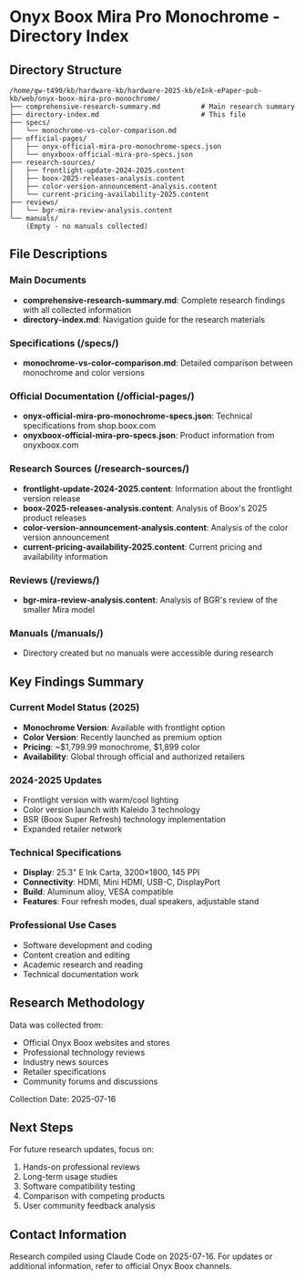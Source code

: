 # Onyx Boox Mira Pro Monochrome - Directory Index

## Directory Structure

```
/home/gw-t490/kb/hardware-kb/hardware-2025-kb/eInk-ePaper-pub-kb/web/onyx-boox-mira-pro-monochrome/
├── comprehensive-research-summary.md          # Main research summary
├── directory-index.md                         # This file
├── specs/
│   └── monochrome-vs-color-comparison.md
├── official-pages/
│   ├── onyx-official-mira-pro-monochrome-specs.json
│   └── onyxboox-official-mira-pro-specs.json
├── research-sources/
│   ├── frontlight-update-2024-2025.content
│   ├── boox-2025-releases-analysis.content
│   ├── color-version-announcement-analysis.content
│   └── current-pricing-availability-2025.content
├── reviews/
│   └── bgr-mira-review-analysis.content
└── manuals/
    (Empty - no manuals collected)
```

## File Descriptions

### Main Documents
- **comprehensive-research-summary.md**: Complete research findings with all collected information
- **directory-index.md**: Navigation guide for the research materials

### Specifications (/specs/)
- **monochrome-vs-color-comparison.md**: Detailed comparison between monochrome and color versions

### Official Documentation (/official-pages/)
- **onyx-official-mira-pro-monochrome-specs.json**: Technical specifications from shop.boox.com
- **onyxboox-official-mira-pro-specs.json**: Product information from onyxboox.com

### Research Sources (/research-sources/)
- **frontlight-update-2024-2025.content**: Information about the frontlight version release
- **boox-2025-releases-analysis.content**: Analysis of Boox's 2025 product releases
- **color-version-announcement-analysis.content**: Analysis of the color version announcement
- **current-pricing-availability-2025.content**: Current pricing and availability information

### Reviews (/reviews/)
- **bgr-mira-review-analysis.content**: Analysis of BGR's review of the smaller Mira model

### Manuals (/manuals/)
- Directory created but no manuals were accessible during research

## Key Findings Summary

### Current Model Status (2025)
- **Monochrome Version**: Available with frontlight option
- **Color Version**: Recently launched as premium option
- **Pricing**: ~$1,799.99 monochrome, $1,899 color
- **Availability**: Global through official and authorized retailers

### 2024-2025 Updates
- Frontlight version with warm/cool lighting
- Color version launch with Kaleido 3 technology
- BSR (Boox Super Refresh) technology implementation
- Expanded retailer network

### Technical Specifications
- **Display**: 25.3" E Ink Carta, 3200×1800, 145 PPI
- **Connectivity**: HDMI, Mini HDMI, USB-C, DisplayPort
- **Build**: Aluminum alloy, VESA compatible
- **Features**: Four refresh modes, dual speakers, adjustable stand

### Professional Use Cases
- Software development and coding
- Content creation and editing
- Academic research and reading
- Technical documentation work

## Research Methodology

Data was collected from:
- Official Onyx Boox websites and stores
- Professional technology reviews
- Industry news sources
- Retailer specifications
- Community forums and discussions

Collection Date: 2025-07-16

## Next Steps

For future research updates, focus on:
1. Hands-on professional reviews
2. Long-term usage studies
3. Software compatibility testing
4. Comparison with competing products
5. User community feedback analysis

## Contact Information

Research compiled using Claude Code on 2025-07-16.
For updates or additional information, refer to official Onyx Boox channels.